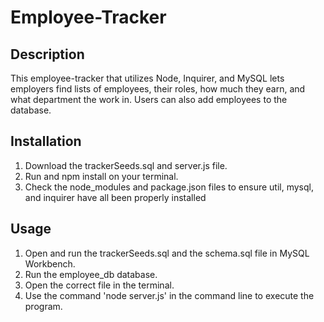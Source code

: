 # Employee-Tracker

## Description

This employee-tracker that utilizes Node, Inquirer, and MySQL lets employers find lists of employees, their roles, how much they earn, and what department the work in. Users can also add employees to the database.

## Installation

1. Download the trackerSeeds.sql and server.js file.
2. Run and npm install on your terminal.
3. Check the node_modules and package.json files to ensure util, mysql, and inquirer have all been properly installed

## Usage
1. Open and run the trackerSeeds.sql and the schema.sql file in MySQL Workbench.
2. Run the employee_db database.
3. Open the correct file in the terminal.
4. Use the command 'node server.js' in the command line to execute the program.